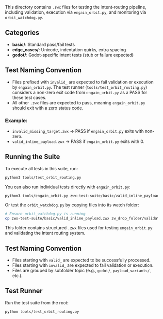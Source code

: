 

This directory contains `.zwx` files for testing the intent-routing pipeline,
including validation, execution via `engain_orbit.py`, and monitoring via `orbit_watchdog.py`.

## Categories

- **basic/**: Standard pass/fail tests
- **edge_cases/**: Unicode, indentation quirks, extra spacing
- **godot/**: Godot-specific intent tests (stub or failure expected)

## Test Naming Convention

- Files prefixed with `invalid_` are expected to fail validation or execution by `engain_orbit.py`. The test runner (`tools/test_orbit_routing.py`) considers a non-zero exit code from `engain_orbit.py` as a PASS for these test cases.
- All other `.zwx` files are expected to pass, meaning `engain_orbit.py` should exit with a zero status code.

### Example:
- `invalid_missing_target.zwx` → PASS if `engain_orbit.py` exits with non-zero.
- `valid_inline_payload.zwx` → PASS if `engain_orbit.py` exits with 0.

## Running the Suite

To execute all tests in this suite, run:
```bash
python3 tools/test_orbit_routing.py
```

You can also run individual tests directly with `engain_orbit.py`:
```bash
python3 tools/engain_orbit.py zwx-test-suite/basic/valid_inline_payload.zwx
```

Or test the `orbit_watchdog.py` by copying files into its watch folder:
```bash
# Ensure orbit_watchdog.py is running
cp zwx-test-suite/basic/valid_inline_payload.zwx zw_drop_folder/validated_patterns/
```


This folder contains structured `.zwx` files used for testing `engain_orbit.py` and validating the intent routing system.

## Test Naming Convention

- Files starting with `valid_` are expected to be successfully processed.
- Files starting with `invalid_` are expected to fail validation or execution.
- Files are grouped by subfolder topic (e.g., `godot/`, `payload_variants/`, etc.).

## Test Runner

Run the test suite from the root:

```bash
python tools/test_orbit_routing.py



